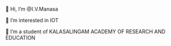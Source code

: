 👋 Hi, I’m @I.V.Manasa

👀 I’m interested in IOT

🌱 I’m a student of 
KALASALINGAM ACADEMY OF RESEARCH AND EDUCATION 
